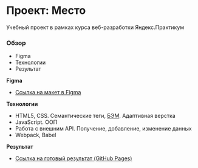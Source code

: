 # Проект: Место

Учебный проект в рамках курса веб-разработки Яндекс.Практикум

### Обзор

* Figma
* Технологии
* Результат

**Figma**

* [Ссылка на макет в Figma](https://www.figma.com/file/2cn9N9jSkmxD84oJik7xL7/JavaScript.-Sprint-4?node-id=0%3A1)

**Технологии**

* HTML5, CSS. Cемантические теги, [БЭМ](https://ru.bem.info/). Адаптивная верстка
* JavaScript. ООП
* Работа с внешним API. Получение, добавление, изменение данных
* Webpack, Babel

**Результат**

* [Ссылка на готовый результат (GitHub Pages)](https://svyat92.github.io/mesto/)
